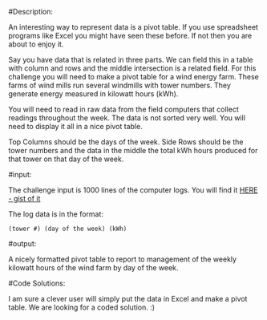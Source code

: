 #Description:

An interesting way to represent data is a pivot table. If you use spreadsheet programs like Excel you might have seen these before. If not then you are about to enjoy it.

Say you have data that is related in three parts. We can field this in a table with column and rows and the middle intersection is a related field. For this challenge you will need to make a pivot table for a wind energy farm. These farms of wind mills run several windmills with tower numbers. They generate energy measured in kilowatt hours (kWh).

You will need to read in raw data from the field computers that collect readings throughout the week. The data is not sorted very well. You will need to display it all in a nice pivot table.

Top Columns should be the days of the week.
Side Rows should be the tower numbers and the data in the middle the total kWh hours produced for that tower on that day of the week.

#input:

The challenge input is 1000 lines of the computer logs. You will find it [HERE - gist of it](https://gist.github.com/coderd00d/ca718df8e633285885fa)

The log data is in the format:

    (tower #) (day of the week) (kWh)

#output:

A nicely formatted pivot table to report to management of the weekly kilowatt hours of the wind farm by day of the week.


#Code Solutions:

I am sure a clever user will simply put the data in Excel and make a pivot table. We are looking for a coded solution. :)

